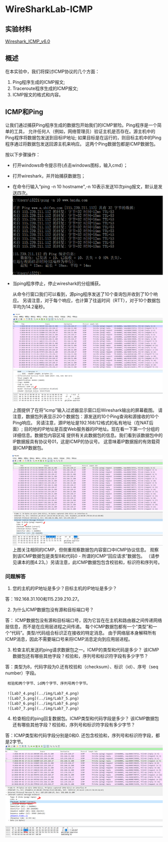 # WireSharkLab-ICMP

## 实验材料

[Wireshark_ICMP_v6.0](Wireshark_ICMP_v6.0.pdf)

## 概述

  在本实验中，我们将探讨ICMP协议的几个方面：
1. Ping程序生成的ICMP报文;
2. Traceroute程序生成的ICMP报文;
3. ICMP报文的格式和内容。

## ICMP和Ping

  让我们通过捕获Ping程序生成的数据包开始我们的ICMP冒险。Ping程序是一个简单的工具，
  允许任何人（例如，网络管理员）验证主机是否存在。源主机中的Ping程序将数据包发送到目标IP地址;
  如果目标是在运行的，则目标主机中的Ping程序通过将数据包发送回源主机来响应。
  这两个Ping数据包都是ICMP数据包。

  按以下步骤操作：
  
+ 打开windows命令提示符(点击windows图标，输入cmd）；
+ 打开wireshark，并开始捕获数据包；
+ 在命令行输入“ping -n 10 hostname",-n 10表示发送10次ping报文，默认是发送四次。
 ![Lab7_1.png](../img/Lab7_1.png)
+ 当ping程序停止，停止wireshark的分组捕获。

  从命令行窗口我们可以看到，源ping程序发送了10个查询包并收到了10个响应。
  另请注意，对于每个响应，也计算了往返时间（RTT），对于10个数据包平均为14.2毫秒。
  
  ![Lab7_2.png](../img/Lab7_2.png)

  上图提供了在将“icmp”输入过滤器显示窗口后Wireshark输出的屏幕截图。
  请注意，数据包列表显示20个数据包：源发送的10个Ping查询和源接收的10个Ping响应。
  另请注意，源IP地址是192.168/12格式的私有地址（在NAT后面）;
  目的地的IP地址是百度Web服务器的IP地址。现在看一下第一个分组的详细信息。数据包内容区域
  提供有关此数据包的信息。我们看到该数据包中的IP数据报具有协议号01，这是ICMP的协议号。
  这意味着IP数据报的有效载荷是ICMP数据包。
  
  ![Lab7_3.png](../img/Lab7_3.png)
  上图关注相同的ICMP，但侧重观察数据包内容窗口中ICMP协议信息。
  观察到该ICMP数据包是类型8和代码0 - 所谓的ICMP“回应请求”数据包。
（请参见课本的图4.23。）另请注意，此ICMP数据包包含校验和，标识符和序列号。

### 问题解答

1. 您的主机的IP地址是多少？目标主机的IP地址是多少？

答：192.168.31.100和115.239.210.27。

2. 为什么ICMP数据包没有源和目标端口号？

答： ICMP数据包没有源和目标端口号，因为它旨在在主机和路由器之间传递网络层信息，而不是在应用层进程之间传递。
每个ICMP数据包都有一个“类型”和一个“代码”。类型/代码组合标识正在接收的特定消息。
由于网络层本身解释所有ICMP消息，因此不需要端口号来将ICMP消息定向到应用层进程。

3. 检查主机发送的ping请求数据包之一。ICMP的类型和代码是多少？
   该ICMP数据包还有哪些其他字段？校验和，序列号和标识符字段有多少字节？
   
 答：类型为8，代码字段为0.还有校验和（checksum）、标识（id）、序号（seq number）字段。
 
     校验和两个字节、id两个字节、序列号两个字节。
     
     ![Lab7_4.png](../img/Lab7_4.png)
     ![Lab7_5.png](../img/Lab7_5.png)
     ![Lab7_6.png](../img/Lab7_6.png)
     ![Lab7_7.png](../img/Lab7_7.png)

4. 检查相应的ping回复数据包。ICMP类型和代码字段是多少？
   该ICMP数据包还有哪些其他字段？校验和，序列号和标识符字段有多少字节？
   
 答：ICMP类型和代码字段分别是0和0.
     还包含校验和，序列号和标识符字段，都是2字节。
     ![Lab7_8.png](../img/Lab7_8.png)
